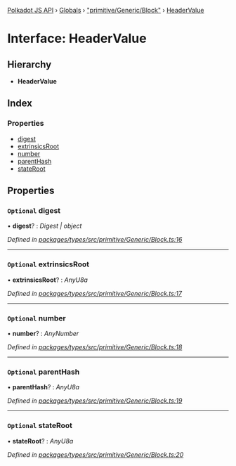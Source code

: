 [Polkadot JS API](../README.md) › [Globals](../globals.md) › ["primitive/Generic/Block"](../modules/_primitive_generic_block_.md) › [HeaderValue](_primitive_generic_block_.headervalue.md)

# Interface: HeaderValue

## Hierarchy

* **HeaderValue**

## Index

### Properties

* [digest](_primitive_generic_block_.headervalue.md#optional-digest)
* [extrinsicsRoot](_primitive_generic_block_.headervalue.md#optional-extrinsicsroot)
* [number](_primitive_generic_block_.headervalue.md#optional-number)
* [parentHash](_primitive_generic_block_.headervalue.md#optional-parenthash)
* [stateRoot](_primitive_generic_block_.headervalue.md#optional-stateroot)

## Properties

### `Optional` digest

• **digest**? : *Digest | object*

*Defined in [packages/types/src/primitive/Generic/Block.ts:16](https://github.com/polkadot-js/api/blob/2de7a3c130/packages/types/src/primitive/Generic/Block.ts#L16)*

___

### `Optional` extrinsicsRoot

• **extrinsicsRoot**? : *AnyU8a*

*Defined in [packages/types/src/primitive/Generic/Block.ts:17](https://github.com/polkadot-js/api/blob/2de7a3c130/packages/types/src/primitive/Generic/Block.ts#L17)*

___

### `Optional` number

• **number**? : *AnyNumber*

*Defined in [packages/types/src/primitive/Generic/Block.ts:18](https://github.com/polkadot-js/api/blob/2de7a3c130/packages/types/src/primitive/Generic/Block.ts#L18)*

___

### `Optional` parentHash

• **parentHash**? : *AnyU8a*

*Defined in [packages/types/src/primitive/Generic/Block.ts:19](https://github.com/polkadot-js/api/blob/2de7a3c130/packages/types/src/primitive/Generic/Block.ts#L19)*

___

### `Optional` stateRoot

• **stateRoot**? : *AnyU8a*

*Defined in [packages/types/src/primitive/Generic/Block.ts:20](https://github.com/polkadot-js/api/blob/2de7a3c130/packages/types/src/primitive/Generic/Block.ts#L20)*
